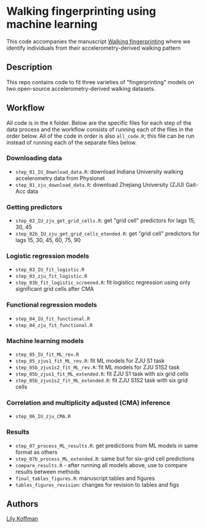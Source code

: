 # Walking fingerprinting using machine learning 

This code accompanies the manuscript [Walking fingerprinting](https://doi.org/10.1093/jrsssc/qlae033) where we identify individuals from their accelerometry-derived walking pattern

## Description

This repo contains code to fit three varieties of "fingerprinting" models on two open-source accelerometry-derived walking datasets. 

## Workflow

All code is in the `R` folder. Below are the specific files for each step of the data process and the workflow consists of running each of the files in the order below. All of the code in order is also `all_code.R`; this file can be run instead of running each of the separate files below. 

### Downloading data

* `step_01_IU_download_data.R`: download Indiana University walking accelerometry data from Physionet
* `step_01_zju_download_data.R`: download Zhejiang University (ZJU) Gait-Acc data

### Getting predictors 
* `step_02_IU_zju_get_grid_cells.R`: get "grid cell" predictors for lags 15, 30, 45 
* `step_02b_IU_zju_get_grid_cells_etended.R`: get "grid cell" predictors for lags 15, 30, 45, 60, 75, 90

### Logistic regression models 
* `step_03_IU_fit_logistic.R`
* `step_03_zju_fit_logistic.R`
* `step_03b_fit_logistic_screened.R`: fit logisticc regression using only significant grid cells after CMA 

### Functional regression models 
* `step_04_IU_fit_functional.R`
* `step_04_zju_fit_functional.R`

### Machine learning models 
* `step_05_IU_fit_ML_rev.R`
* `step_05_zjus1_fit_ML_rev.R`: fit ML models for ZJU S1 task 
* `step_05b_zjus1s2_fit_ML_rev.R`: fit ML models for ZJU S1S2 task
* `step_05b_zjus1_fit_ML_extended.R`: fit ZJU S1 task with six grid cells
* `step_05b_zjus1s2_fit_ML_extended.R`: fit ZJU S1S2 task with six grid cells 

### Correlation and multiplicity adjusted (CMA) inference
* `step_06_IU_zju_CMA.R`

### Results
* `step_07_process_ML_results.R`: get predictions from ML models in same format as others
* `step_07b_process_ML_extended.R`: same but for six-grid cell predictions
* `compare_results.R` - after running all models above, use to compare results between methods
* `final_tables_figures.R`: manuscript tables and figures
* `tables_figures_revision`: changes for revision to tables and figs 


## Authors

<a href="mailto:lkoffma2@jh.edu"> Lily Koffman </a>
